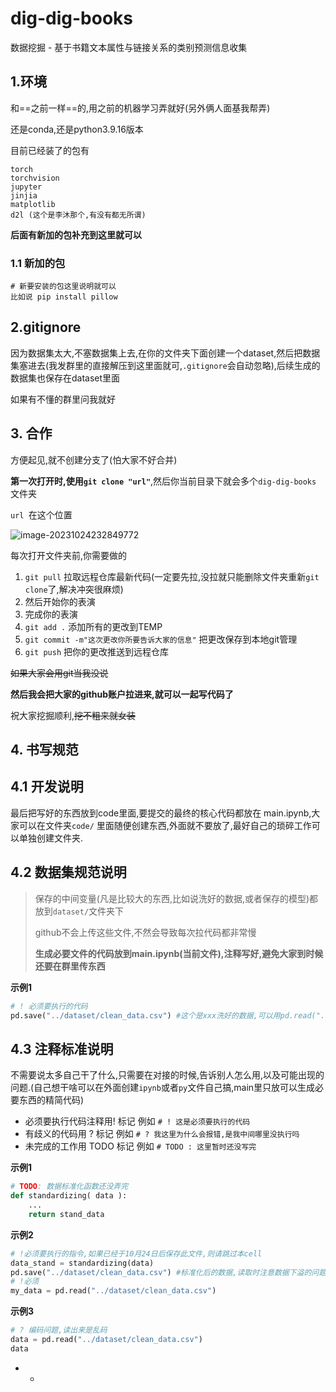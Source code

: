 # dig-dig-books
数据挖掘 - 基于书籍文本属性与链接关系的类别预测信息收集

## 1.环境

和==之前一样==的,用之前的机器学习弄就好(另外俩人面基我帮弄)

还是conda,还是python3.9.16版本

目前已经装了的包有

```
torch
torchvision
jupyter
jinjia
matplotlib
d2l (这个是李沐那个,有没有都无所谓)
```

**后面有新加的包补充到这里就可以**

### 1.1 新加的包

```
# 新要安装的包这里说明就可以
比如说 pip install pillow
```

## 2.gitignore

因为数据集太大,不塞数据集上去,在你的文件夹下面创建一个dataset,然后把数据集塞进去(我发群里的直接解压到这里面就可,`.gitignore`会自动忽略),后续生成的数据集也保存在dataset里面

如果有不懂的群里问我就好

## 3. 合作

方便起见,就不创建分支了(怕大家不好合并)

**第一次打开时,使用`git clone "url"`**,然后你当前目录下就会多个`dig-dig-books` 文件夹

`url `在这个位置

![image-20231024232849772](https://zzhaire-markdown.oss-cn-shanghai.aliyuncs.com/img/image-20231024232849772.png)

每次打开文件夹前,你需要做的

1.  `git pull` 拉取远程仓库最新代码(一定要先拉,没拉就只能删除文件夹重新`git clone`了,解决冲突很麻烦)
2.  然后开始你的表演
3.  完成你的表演
4.  `git add .` 添加所有的更改到TEMP
5.  `git commit -m"这次更改你所要告诉大家的信息"` 把更改保存到本地git管理
6.  `git push` 把你的更改推送到远程仓库

~~如果大家会用git当我没说~~

**然后我会把大家的github账户拉进来,就可以一起写代码了**

祝大家挖掘顺利,~~挖不粗来就女装~~

## 4. 书写规范

## 4.1 开发说明

最后把写好的东西放到code里面,要提交的最终的核心代码都放在 main.ipynb,大家可以在文件夹`code/` 里面随便创建东西,外面就不要放了,最好自己的琐碎工作可以单独创建文件夹.

## 4.2 数据集规范说明

>   保存的中间变量(凡是比较大的东西,比如说洗好的数据,或者保存的模型)都放到`dataset/`文件夹下
>
>   github不会上传这些文件,不然会导致每次拉代码都非常慢 
>
>   **生成必要文件的代码放到main.ipynb(当前文件),注释写好,避免大家到时候还要在群里传东西** 

**示例1**

``` py
# ! 必须要执行的代码
pd.save("../dataset/clean_data.csv") #这个是xxx洗好的数据,可以用pd.read("../dataset/clean_data.csv")读取它
```
## 4.3 注释标准说明

不需要说太多自己干了什么,只需要在对接的时候,告诉别人怎么用,以及可能出现的问题.(自己想干啥可以在外面创建`ipynb`或者`py`文件自己搞,main里只放可以生成必要东西的精简代码)
- 必须要执行代码注释用! 标记 例如 `# ! 这是必须要执行的代码`
- 有歧义的代码用 ? 标记 例如 `# ? 我这里为什么会报错,是我中间哪里没执行吗`
- 未完成的工作用 TODO 标记 例如 `# TODO : 这里暂时还没写完`

**示例1**

``` python
# TODO: 数据标准化函数还没弄完
def standardizing( data ):
    ...
    return stand_data
```
**示例2**

``` python
# !必须要执行的指令,如果已经于10月24日后保存此文件,则请跳过本cell
data_stand = standardizing(data)
pd.save("../dataset/clean_data.csv") #标准化后的数据,读取时注意数据下溢的问题
# !必须
my_data = pd.read("../dataset/clean_data.csv")
```
**示例3**

```python
# ? 编码问题,读出来是乱码
data = pd.read("../dataset/clean_data.csv")
data
```

-   
    -   
